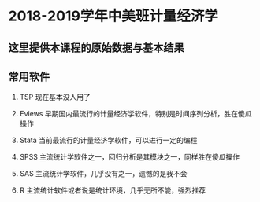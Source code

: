 # 2018-2019学年中美班计量经济学
## 这里提供本课程的原始数据与基本结果

## 常用软件
1. TSP
现在基本没人用了

1. Eviews
早期国内最流行的计量经济学软件，特别是时间序列分析，胜在傻瓜操作

1. Stata
当前最流行的计量经济学软件，可以进行一定的编程

1. SPSS
主流统计学软件之一，回归分析是其模块之一，同样胜在傻瓜操作

1. SAS
主流统计学软件，几乎没有之一，遗憾的是我不会

1. R
主流统计软件或者说是统计环境，几乎无所不能，强烈推荐
